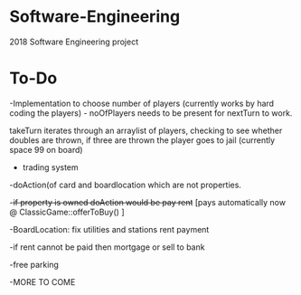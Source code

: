 # Software-Engineering
2018 Software Engineering project

# To-Do
-Implementation to choose number of players (currently works by hard coding the players) - noOfPlayers needs to be present for nextTurn to work. 

takeTurn iterates through an arraylist of players, checking to see whether doubles are thrown, if three are thrown the player goes to jail (currently space 99 on board)

- trading system

-doAction(of card and boardlocation which are not properties.

-<strike>if property is owned doAction would be pay rent</strike> [pays automatically now @ ClassicGame::offerToBuy() ]

-BoardLocation: fix utilities and stations rent payment

-if rent cannot be paid then mortgage or sell to bank

-free parking

-MORE TO COME
